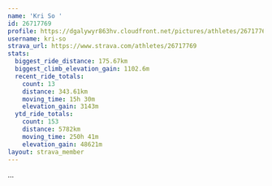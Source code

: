 ```yaml
---
name: 'Kri So '
id: 26717769
profile: https://dgalywyr863hv.cloudfront.net/pictures/athletes/26717769/7761026/14/large.jpg
username: kri-so
strava_url: https://www.strava.com/athletes/26717769
stats:
  biggest_ride_distance: 175.67km
  biggest_climb_elevation_gain: 1102.6m
  recent_ride_totals:
    count: 13
    distance: 343.61km
    moving_time: 15h 30m
    elevation_gain: 3143m
  ytd_ride_totals:
    count: 153
    distance: 5782km
    moving_time: 250h 41m
    elevation_gain: 48621m
layout: strava_member
--- 
```

...
